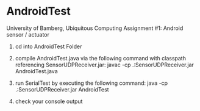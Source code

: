 # AndroidTest
University of Bamberg, Ubiquitous Computing Assignment #1: Android sensor / actuator

1. cd into AndroidTest Folder

2. compile AndroidTest.java via the following command with classpath referencing SensorUDPReceiver.jar:
javac -cp .:SensorUDPReceiver.jar AndroidTest.java

3. run SerialTest by executing the following command:
java -cp .:SensorUDPReceiver.jar AndroidTest

4. check your console output

